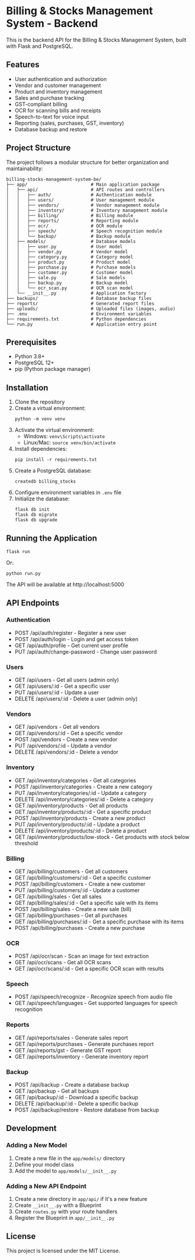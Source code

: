 # Billing & Stocks Management System - Backend

This is the backend API for the Billing & Stocks Management System, built with Flask and PostgreSQL.

## Features

- User authentication and authorization
- Vendor and customer management
- Product and inventory management
- Sales and purchase tracking
- GST-compliant billing
- OCR for scanning bills and receipts
- Speech-to-text for voice input
- Reporting (sales, purchases, GST, inventory)
- Database backup and restore

## Project Structure

The project follows a modular structure for better organization and maintainability:

```
billing-stocks-management-system-be/
├── app/                        # Main application package
│   ├── api/                    # API routes and controllers
│   │   ├── auth/               # Authentication module
│   │   ├── users/              # User management module
│   │   ├── vendors/            # Vendor management module
│   │   ├── inventory/          # Inventory management module
│   │   ├── billing/            # Billing module
│   │   ├── reports/            # Reporting module
│   │   ├── ocr/                # OCR module
│   │   ├── speech/             # Speech recognition module
│   │   └── backup/             # Backup module
│   ├── models/                 # Database models
│   │   ├── user.py             # User model
│   │   ├── vendor.py           # Vendor model
│   │   ├── category.py         # Category model
│   │   ├── product.py          # Product model
│   │   ├── purchase.py         # Purchase models
│   │   ├── customer.py         # Customer model
│   │   ├── sale.py             # Sale models
│   │   ├── backup.py           # Backup model
│   │   └── ocr_scan.py         # OCR scan model
│   └── __init__.py             # Application factory
├── backups/                    # Database backup files
├── reports/                    # Generated report files
├── uploads/                    # Uploaded files (images, audio)
├── .env                        # Environment variables
├── requirements.txt            # Python dependencies
└── run.py                      # Application entry point
```

## Prerequisites

- Python 3.8+
- PostgreSQL 12+
- pip (Python package manager)

## Installation

1. Clone the repository
2. Create a virtual environment:
   ```
   python -m venv venv
   ```
3. Activate the virtual environment:
   - Windows: `venv\Scripts\activate`
   - Linux/Mac: `source venv/bin/activate`
4. Install dependencies:
   ```
   pip install -r requirements.txt
   ```
5. Create a PostgreSQL database:
   ```
   createdb billing_stocks
   ```
6. Configure environment variables in `.env` file
7. Initialize the database:
   ```
   flask db init
   flask db migrate
   flask db upgrade
   ```

## Running the Application

```
flask run
```

Or:

```
python run.py
```

The API will be available at http://localhost:5000

## API Endpoints

### Authentication
- POST /api/auth/register - Register a new user
- POST /api/auth/login - Login and get access token
- GET /api/auth/profile - Get current user profile
- PUT /api/auth/change-password - Change user password

### Users
- GET /api/users - Get all users (admin only)
- GET /api/users/:id - Get a specific user
- PUT /api/users/:id - Update a user
- DELETE /api/users/:id - Delete a user (admin only)

### Vendors
- GET /api/vendors - Get all vendors
- GET /api/vendors/:id - Get a specific vendor
- POST /api/vendors - Create a new vendor
- PUT /api/vendors/:id - Update a vendor
- DELETE /api/vendors/:id - Delete a vendor

### Inventory
- GET /api/inventory/categories - Get all categories
- POST /api/inventory/categories - Create a new category
- PUT /api/inventory/categories/:id - Update a category
- DELETE /api/inventory/categories/:id - Delete a category
- GET /api/inventory/products - Get all products
- GET /api/inventory/products/:id - Get a specific product
- POST /api/inventory/products - Create a new product
- PUT /api/inventory/products/:id - Update a product
- DELETE /api/inventory/products/:id - Delete a product
- GET /api/inventory/products/low-stock - Get products with stock below threshold

### Billing
- GET /api/billing/customers - Get all customers
- GET /api/billing/customers/:id - Get a specific customer
- POST /api/billing/customers - Create a new customer
- PUT /api/billing/customers/:id - Update a customer
- GET /api/billing/sales - Get all sales
- GET /api/billing/sales/:id - Get a specific sale with its items
- POST /api/billing/sales - Create a new sale (bill)
- GET /api/billing/purchases - Get all purchases
- GET /api/billing/purchases/:id - Get a specific purchase with its items
- POST /api/billing/purchases - Create a new purchase

### OCR
- POST /api/ocr/scan - Scan an image for text extraction
- GET /api/ocr/scans - Get all OCR scans
- GET /api/ocr/scans/:id - Get a specific OCR scan with results

### Speech
- POST /api/speech/recognize - Recognize speech from audio file
- GET /api/speech/languages - Get supported languages for speech recognition

### Reports
- GET /api/reports/sales - Generate sales report
- GET /api/reports/purchases - Generate purchases report
- GET /api/reports/gst - Generate GST report
- GET /api/reports/inventory - Generate inventory report

### Backup
- POST /api/backup - Create a database backup
- GET /api/backup - Get all backups
- GET /api/backup/:id - Download a specific backup
- DELETE /api/backup/:id - Delete a specific backup
- POST /api/backup/restore - Restore database from backup

## Development

### Adding a New Model

1. Create a new file in the `app/models/` directory
2. Define your model class
3. Add the model to `app/models/__init__.py`

### Adding a New API Endpoint

1. Create a new directory in `app/api/` if it's a new feature
2. Create `__init__.py` with a Blueprint
3. Create `routes.py` with your route handlers
4. Register the Blueprint in `app/__init__.py`

## License

This project is licensed under the MIT License.